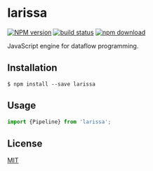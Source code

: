# larissa

  [![NPM version][npm-image]][npm-url]
  [![build status][travis-image]][travis-url]
  [![npm download][download-image]][download-url]

JavaScript engine for dataflow programming.

## Installation

`$ npm install --save larissa`

## Usage

```js
import {Pipeline} from 'larissa';
```

## License

  [MIT](./LICENSE)

[npm-image]: https://img.shields.io/npm/v/larissa.svg?style=flat-square
[npm-url]: https://npmjs.org/package/larissa
[travis-image]: https://img.shields.io/travis/neptunjs/larissa/master.svg?style=flat-square
[travis-url]: https://travis-ci.org/neptunjs/larissa
[download-image]: https://img.shields.io/npm/dm/larissa.svg?style=flat-square
[download-url]: https://npmjs.org/package/larissa
